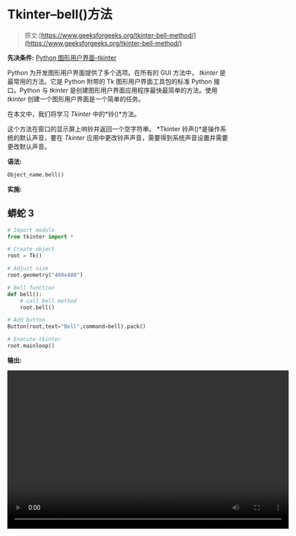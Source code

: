 # Tkinter–bell()方法

> 原文:[https://www.geeksforgeeks.org/tkinter-bell-method/](https://www.geeksforgeeks.org/tkinter-bell-method/)

**先决条件:** [Python 图形用户界面–tkinter](https://www.geeksforgeeks.org/python-gui-tkinter/)

Python 为开发图形用户界面提供了多个选项。在所有的 GUI 方法中， *tkinter* 是最常用的方法。它是 Python 附带的 Tk 图形用户界面工具包的标准 Python 接口。Python 与 *tkinter* 是创建图形用户界面应用程序最快最简单的方法。使用 *tkinter* 创建一个图形用户界面是一个简单的任务。

在本文中，我们将学习 *Tkinter* 中的*铃()*方法。

这个方法在窗口的显示屏上响铃并返回一个空字符串。 *Tkinter 铃声()*是操作系统的默认声音，要在 *Tkinter* 应用中更改铃声声音，需要得到系统声音设置并需要更改默认声音。

**语法:**

```py
Object_name.bell()
```

**实施:**

## 蟒蛇 3

```py
# Import module
from tkinter import *

# Create object
root = Tk()

# Adjust size
root.geometry("400x400")

# Bell function
def bell():
    # call bell method
    root.bell()

# Add button
Button(root,text="Bell",command=bell).pack()

# Execute tkinter
root.mainloop()
```

**输出:**

<video class="wp-video-shortcode" id="video-522940-1" width="640" height="360" preload="metadata" controls=""><source type="video/mp4" src="https://media.geeksforgeeks.org/wp-content/uploads/20201204214720/What-is-Bell-in-Tkinter.mp4?_=1">[https://media.geeksforgeeks.org/wp-content/uploads/20201204214720/What-is-Bell-in-Tkinter.mp4](https://media.geeksforgeeks.org/wp-content/uploads/20201204214720/What-is-Bell-in-Tkinter.mp4)</video>